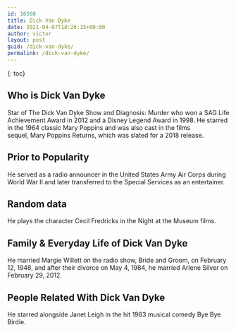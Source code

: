 ```yaml
---
id: 16560
title: Dick Van Dyke
date: 2021-04-07T18:26:15+00:00
author: victor
layout: post
guid: /dick-van-dyke/
permalink: /dick-van-dyke/
---
```



{: toc}


## Who is Dick Van Dyke



Star of The Dick Van Dyke Show and Diagnosis: Murder who won a SAG Life Achievement Award in 2012 and a Disney Legend Award in 1998. He starred in the 1964 classic Mary Poppins and was also cast in the films sequel, Mary Poppins Returns, which was slated for a 2018 release. 

                
                
                
## Prior to Popularity



He served as a radio announcer in the United States Army Air Corps during World War II and later transferred to the Special Services as an entertainer. 

                
                
                
## Random data



He plays the character Cecil Fredricks in the Night at the Museum films. 

                
                
                
## Family & Everyday Life of Dick Van Dyke



He married Margie Willett on the radio show, Bride and Groom, on February 12, 1948, and after their divorce on May 4, 1984, he married Arlene Silver on February 29, 2012. 

                
                
                
## People Related With Dick Van Dyke



He starred alongside Janet Leigh in the hit 1963 musical comedy Bye Bye Birdie. 

                
              
            
          
          
          